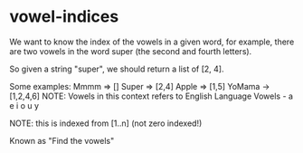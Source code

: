 # vowel-indices

We want to know the index of the vowels in a given word, for example, there are two vowels in the word super (the second and fourth letters).

So given a string "super", we should return a list of [2, 4].

Some examples:
Mmmm  => []
Super => [2,4]
Apple => [1,5]
YoMama -> [1,2,4,6]
NOTE: Vowels in this context refers to English Language Vowels - a e i o u y

NOTE: this is indexed from [1..n] (not zero indexed!)

Known as "Find the vowels"
